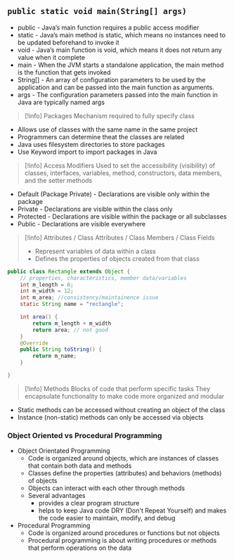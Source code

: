 ## `public static void main(String[] args)`

* public - Java’s main function requires a public access modifier
* static - Java’s main method is static, which means no instances need to be updated beforehand to invoke it
* void - Java’s main function is void, which means it does not return any value when it complete
* main - When the JVM starts a standalone application, the main method is the function that gets invoked
* String[] - An array of configuration parameters to be used by the application and can be passed into the main function as arguments.
* args - The configuration parameters passed into the main function in Java are typically named args

>[!info] Packages
>Mechanism required to fully specify class
* Allows use of classes with the same name in the same project
* Programmers can determine theat the classes are related
* Java uses filesystem directories to store packages
* Use Keyword import to import packages in Java

>[!info] Access Modifiers
>Used to set the accessibility (visibility) of classes, interfaces, variables, method, constructors, data members, and the setter methods

* Default (Package Private) - Declarations are visible only within the package
* Private - Declarations are visible within the class only
* Protected - Declarations are visible within the package or all subclasses
* Public - Declarations are visible everywhere

>[!info] Attributes / Class Attributes / Class Members / Class Fields
>* Represent variables of data within a class
>* Defines the properties of objects created from that class

```java
public class Rectangle extends Object {
	// properties, characteristics, member data/variables
	int m_length = 6;
	int m_width = 12;
	int m_area; //consistency/maintainence issue
	static String name = "rectangle";

	int area() {
		return m_length + m_width
		return area; // not good
	}
	@Override
	public String toString() {
		return m_name;
	}

}
```

>[!info] Methods
>Blocks of code that perform specific tasks
>They encapsulate functionality to make code more organized and modular

* Static methods can be accessed without creating an object of the class
* Instance (non-static) methods can only be accessed via objects

### Object Oriented vs Procedural Programming
* Object Orientated Programming
	* Code is organized around objects, which are instances of classes that contain both data and methods
	* Classes define the properties (attributes) and behaviors (methods) of objects
	* Objects can interact with each other through methods
	* Several advantages
		* provides a clear program structure
		* helps to keep Java code DRY (Don't Repeat Yourself) and makes the code easier to maintain, modify, and debug
* Procedural Programming
	* Code is organized around procedures or functions but not objects
	* Procedural programming is about writing procedures or methods that perform operations on the data